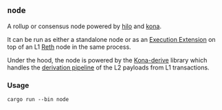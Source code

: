 ## `node`

A rollup or consensus node powered by [hilo] and [kona].

It can be run as either a standalone node or as an [Execution Extension][exex]
on top of an L1 [Reth][reth] node in the same process.

Under the hood, the node is powered by the [Kona-derive][kona] library which handles
the [derivation pipeline][derivation] of the L2 payloads from L1 transactions.

### Usage

```
cargo run --bin node
```


<!-- Links -->

[hilo]: https://github.com/anton-rs/hilo
[kona]: https://github.com/anton-rs/kona
[reth]: https://github.com/paradigmxyz/reth
[exex]: https://www.paradigm.xyz/2024/05/reth-exex
[opstack]: https://docs.optimism.io/
[derivation]: https://docs.optimism.io/stack/protocol/derivation-pipeline
